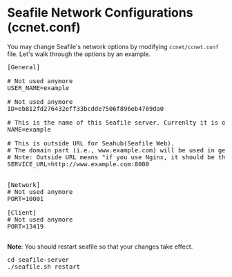 # Seafile Network Configurations (ccnet.conf)

You may change Seafile's network options by modifying `ccnet/ccnet.conf` file. Let's walk through the options by an example.

<pre>
[General]

# Not used anymore 
USER_NAME=example

# Not used anymore
ID=eb812fd276432eff33bcdde7506f896eb4769da0

# This is the name of this Seafile server. Currenlty it is only used in Seafile client's log.
NAME=example

# This is outside URL for Seahub(Seafile Web). 
# The domain part (i.e., www.example.com) will be used in generating share links and download/upload file via web.
# Note: Outside URL means "if you use Nginx, it should be the Nginx's address"
SERVICE_URL=http://www.example.com:8000


[Network]
# Not used anymore
PORT=10001

[Client]
# Not used anymore
PORT=13419

</pre>

**Note**: You should restart seafile so that your changes take effect.

<pre>
cd seafile-server
./seafile.sh restart
</pre>
